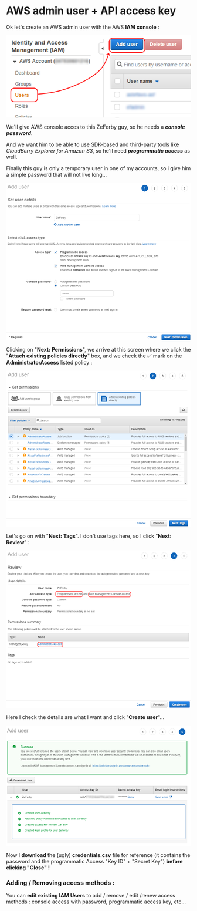 # AWS admin user + API access key

Ok let's create an AWS admin user with the AWS **IAM console** :

![](../.gitbook/assets/image%20%28172%29.png)

We'll give AWS console acces to this ZeFerby guy, so he needs a _**console password**_.

And we want him to be able to use SDK-based and third-party tools like _CloudBerry Explorer for Amazon S3_, so he'll need  _**programmatic access**_ as well.

Finally this guy is only a temporary user in one of my accounts, so i give him a simple password that will not live long...

![](../.gitbook/assets/image%20%28103%29.png)

Clicking on "**Next: Permissions**", we arrive at this screen where we click the "**Attach existing policies directly**" box, and we check the ✅ mark on the **AdministratorAccess** listed policy :

![](../.gitbook/assets/image%20%2861%29.png)

Let's go on with "**Next: Tags**". I don't use tags here, so I click "**Next: Review**" :

![](../.gitbook/assets/image%20%28181%29.png)

Here I check the details are what I want and click "**Create user**"...

![](../.gitbook/assets/image%20%2846%29.png)

Now I **download** the \(ugly\) **credentials.csv** file for reference \(it contains the password and the programmatic Access "Key ID" + "Secret Key"\) **before clicking "Close" !**



### Adding / Removing access methods : 

You can **edit existing IAM Users** to add / remove / edit /renew access methods : console access with password, programmatic access key, etc...



